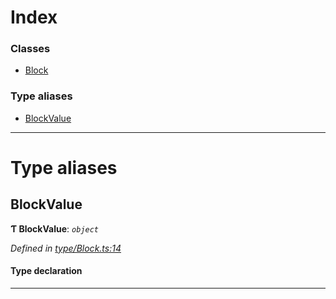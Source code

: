 

# Index

### Classes

* [Block](../classes/_type_block_.block.md)

### Type aliases

* [BlockValue](_type_block_.md#blockvalue)

---

# Type aliases

<a id="blockvalue"></a>

##  BlockValue

**Ƭ BlockValue**: *`object`*

*Defined in [type/Block.ts:14](https://github.com/polkadot-js/api/blob/cfa27ff/packages/types/src/type/Block.ts#L14)*

#### Type declaration

___


